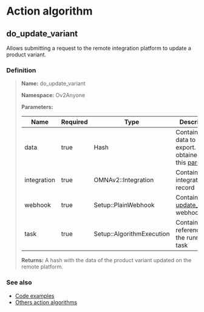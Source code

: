 # Action algorithm

## do_update_variant

Allows submitting a request to the remote integration platform to update a product variant.
    
### Definition

> **Name:** do_update_variant
> 
> **Namespace:** Ov2Anyone
>
> **Parameters:**
> 
> | Name | Required | Type | Description |
> | ---- | -------- | ---- | ----------- |
> | data | true | Hash | Contains the data to be export. This is obtained from this [parser](../parser-algorithms/parse_from_integration_db_2_api_request_variant.md). |
> | integration | true | OMNAv2::Integration | Contains integration record |
> | webhook | true | Setup::PlainWebhook | Contains the [update_variant](../webhooks/overview?id=update_variant) webhook |
> | task | true | Setup::AlgorithmExecution | Contains a reference to the running task |
>
> **Returns:** A hash with the data of the product variant updated on the remote platform.

### See also
* [Code examples](https://cenit.io/algorithm?f[name][40703][o]=is&f[name][40703][v]=do_update_variant&f[namespace][40840][o]=starts_with&f[namespace][40840][v]=Ov2)
* [Others action algorithms](overview?id=do_update_variant)